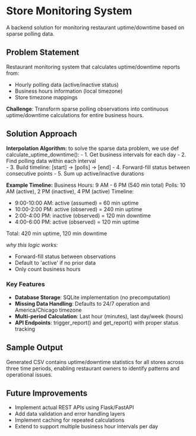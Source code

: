 # Store Monitoring System
A backend solution for monitoring restaurant uptime/downtime based on sparse polling data.

## Problem Statement
Restaurant monitoring system that calculates uptime/downtime reports from:
- Hourly polling data (active/inactive status)
- Business hours information (local timezone)
- Store timezone mappings

**Challenge**: Transform sparse polling observations into continuous uptime/downtime calculations for entire business hours.

## Solution Approach

**Interpolation Algorithm:**
to solve the sparse data problem, we use
def calculate_uptime_downtime():
     - 1. Get business intervals for each day
     - 2. Find polling data within each interval  
     - 3. Build timeline: [start] -> [polls] -> [end]
     - 4. Forward-fill status between consecutive points
     - 5. Sum up active/inactive durations

**Example Timeline:**
Business Hours: 9 AM - 6 PM (540 min total)
Polls: 10 AM (active), 2 PM (inactive), 4 PM (active)
Timeline:
- 9:00-10:00 AM: active (assumed) = 60 min uptime
- 10:00-2:00 PM: active (observed) = 240 min uptime  
- 2:00-4:00 PM: inactive (observed) = 120 min downtime
- 4:00-6:00 PM: active (observed) = 120 min uptime

Total: 420 min uptime, 120 min downtime

*why this logic works:* 
- Forward-fill status between observations
- Default to 'active' if no prior data
- Only count business hours

### Key Features
- **Database Storage**: SQLite implementation (no precomputation)
- **Missing Data Handling**: Defaults to 24/7 operation and America/Chicago timezone
- **Multi-period Calculation**: Last hour (minutes), last day/week (hours)
- **API Endpoints**: trigger_report() and get_report() with proper status tracking 


## Sample Output
Generated CSV contains uptime/downtime statistics for all stores across three time periods, enabling restaurant owners to identify patterns and operational issues.

## Future Improvements
- Implement actual REST APIs using Flask/FastAPI
- Add data validation and error handling layers  
- Implement caching for repeated calculations
- Extend to support multiple business hour intervals per day
